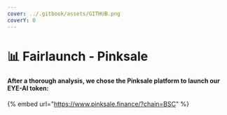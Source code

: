 ```yaml
---
cover: ../.gitbook/assets/GITHUB.png
coverY: 0
---
```


# 📊 Fairlaunch - Pinksale

#### After a thorough analysis, we chose the Pinksale platform to launch our EYE-AI token:

{% embed url="https://www.pinksale.finance/?chain=BSC" %}
